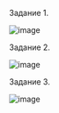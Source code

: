 Задание 1. 

![image](https://github.com/dimkahm/sys-homework_sdv/assets/31319996/2c362eb2-1e4c-433b-8770-95d60c5d988e)

Задание 2. 

![image](https://github.com/dimkahm/sys-homework_sdv/assets/31319996/bcc6a007-5ecd-4f2e-a318-9ad67fc8cb06)


Задание 3.

![image](https://github.com/dimkahm/sys-homework_sdv/assets/31319996/248a212d-a4f9-47ac-b0b6-58abb940e27f)
